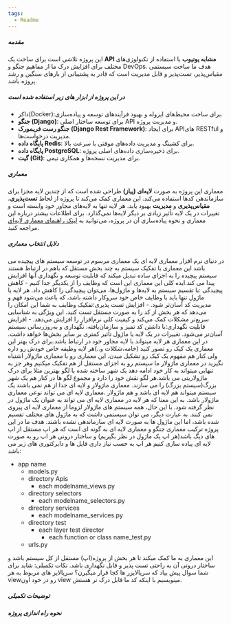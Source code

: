 ```yaml
---
tags:
  - Readme
---
```


##### مقدمه
این پروژه تلاشی است برای ساخت یک **API مشابه یوتیوب** با استفاده از تکنولوژی‌های مختلف برای افزایش درک ما از مفاهیم جنگو و DevOps. هدف ما ساخت سیستمی مقیاس‌پذیر، تست‌پذیر و قابل مدیریت است که قادر به پشتیبانی از بارهای سنگین و رشد پروژه باشد.
##### در این پروژه از ابزار های زیر استفاده شده است
- داکر(Docker):برای ساخت محیط‌های ایزوله و بهبود فرآیندهای توسعه و پیاده‌سازی.
- **جنگو (Django)**: برای توسعه ساختار اصلی API و مدیریت پروژه.
- **جنگو رست فریمورک (Django Rest Framework)**: برای ایجاد APIهای RESTful و مدیریت درخواست‌ها.
- **پایگاه داده Redis**: برای کشینگ و مدیریت داده‌های موقتی با سرعت بالا.
- **پایگاه داده PostgreSQL**: برای ذخیره‌سازی داده‌های اصلی پروژه.
- **گیت (Git)**: برای مدیریت نسخه‌ها و همکاری تیمی.
##### معماری
معماری این پروژه به صورت **لایه‌ای (پیاز)** طراحی شده است که از چندین لایه مجزا برای سازماندهی کدها استفاده می‌کند. این معماری کمک می‌کند تا پروژه از لحاظ **تست‌پذیری**، **مقیاس‌پذیری** و **مدیریت** بهبود یابد. هر لایه تنها به لایه‌های مجاور خود وابسته است و تغییرات در یک لایه تأثیر زیادی بر دیگر لایه‌ها نمی‌گذارد.
برای اطلاعات بیشتر درباره این معماری و نحوه پیاده‌سازی آن در پروژه، می‌توانید به [لینک راهنمای معماری لایه‌ای](https://github.com/HackSoftware/Django-Styleguide?tab=readme-ov-file) مراجعه کنید.

##### دلایل انتخاب معماری
در دنیای نرم افزار معماری لایه ای یک معماری مرسوم در توسعه سیستم های پیچیده می باشد این معماری با تفکیک سیستم به چند بخش مستقل که باهم در ارتباط هستند سیستم پیچیده را به اجزای ساده تبدیل میکند که قابلیت توسعه و نگهداری آنها افزایش پیدا می کند.ایده کلی این معماری این است که وظایف را از یکدیگر جدا کنیم 
	- کاهش پیچیدگی :با تقسیم سیستم به لایه‌ها و ماژول‌ها، می‌توان پیچیدگی را کاهش داد. هر لایه یا ماژول تنها باید با وظایف خاص خود سروکار داشته باشد، که باعث می‌شود فهم و مدیریت کد آسان‌تر شود.
	- افزایش تست پذیری:تفکیک وظایف به شما این امکان را می‌دهد که هر بخش از کد را به صورت مستقل تست کنید. این ویژگی به شناسایی سریع‌تر مشکلات کمک می‌کند و کیفیت کلی نرم‌افزار را افزایش می‌دهد.
	- افزایش قابلیت نگهداری:با داشتن کد تمیز و سازمان‌یافته، نگهداری و به‌روزرسانی سیستم آسان‌تر می‌شود. تغییرات در یک لایه یا ماژول تأثیر کمتری بر سایر بخش‌ها خواهد داشت.
در این معماری هر لایه میتواند با لایه مجاور خود در ارتباط باشد.برای درک بهتر این معماری یک کیک رو تصور کنید (خامه،شکلات و..)هر لایه وظیفه خاص خودش رو داره ولی کنار هم مفهوم یک کیک رو تشکیل میدن.
این معماری رو با معماری ماژولار اشتباه نگیرید در معماری ماژولار ما سیستم رو به اجزای مستقل از هم تفکیک میکنیم وهر جز به تنهایی میتواند به کار خود ادامه دهد یک شهر ساخته شده با لگو بهترین مثلا برای درک ماژولاریتی می باشد.هر لگو نقش خود را دارد و مجموع لگو ها در کنار هم یک شهر بزرگ(سیستم بزرگ) را می سازند.
معماری ماژولار و لایه ای جدا از هم نمی باشند یک سیستم میتواند هم لایه ای باشد  و هم ماژولار .معماری لایه ای می تواند نوعی معماری ماژولار باشد. به این معنا که هر لایه در معماری لایه ای می تواند به عنوان یک ماژول در نظر گرفته شود. با این حال، همه سیستم های ماژولار لزوما از معماری لایه ای پیروی نمی کنند. به عبارت دیگر، می توان سیستمی داشت که به ماژول های مختلف تقسیم شده باشد، اما این ماژول ها به صورت لایه ای سازماندهی نشده باشند.
هدف ما در این پروژه ترکیب معماری جنگو و معماری لایه ای به گونه ای است که هر اپ مستقل از اپ های دیگ باشد(هر اپ یک ماژول در نظر بگیریم) و ساختار درونی هر اپ رو به صورت لایه ای پیاده سازی کنیم هر اپ به حسب نیاز داری فایل ها و دایرکتوری های زیر می باشد:
- app name
	- models.py
	- directory Apis
		- each modelname_views.py
	- directory selectors
		- each modelname_selectors.py
	- directory services
		- each modelname_services.py
	- directory test
		- each layer test director
			- each function or class name_test.py
	- urls.py

این معماری به ما کمک میکند تا هر بخش از پروژه(اپ) مستقل از کل سیستم باشد و ساختار درونی آن به راحتی تست پذیر و قابل نگهداری باشد.
نکات تکمیلی:
شاید برای شما سوال پیش بیاد که سریالایزر ها کجا قرار میگیرن؟
سریالایز های مربوط به هر viewرو در خود اون view مینویسیم با اینکه کد ما قابل درک تر هستش.
##### توضیحات تکمیلی 
##### نحوه راه اندازی پروژه 